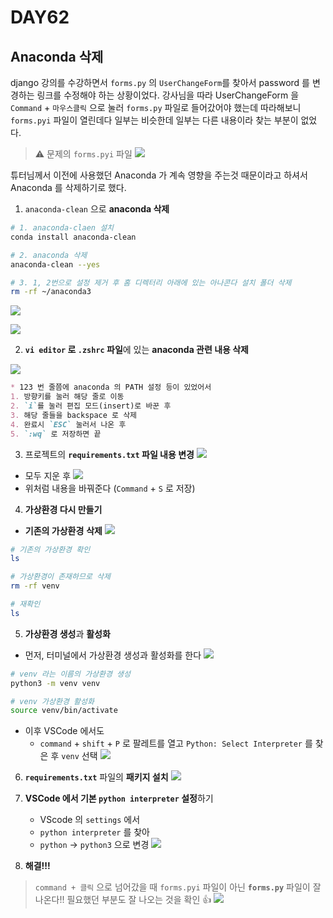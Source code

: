 # DAY62

## Anaconda 삭제

django 강의를 수강하면서 `forms.py` 의 `UserChangeForm`를 찾아서 password 를 변경하는 링크를 수정해야 하는 상황이었다.
강사님을 따라 UserChangeForm 을 `Command` + `마우스클릭` 으로 눌러 `forms.py` 파일로 들어갔어야 했는데 따라해보니
`forms.pyi` 파일이 열린데다 일부는 비슷한데 일부는 다른 내용이라 찾는 부분이 없었다.


> ⚠️ 문제의 `forms.pyi` 파일
![](/img/241219_forms_pyi.png)


튜터님께서 이전에 사용했던 Anaconda 가 계속 영향을 주는것 때문이라고 하셔서 Anaconda 를 삭제하기로 했다.

1. `anaconda-clean` 으로 **anaconda 삭제**

```bash
# 1. anaconda-claen 설치
conda install anaconda-clean

# 2. anaconda 삭제
anaconda-clean --yes

# 3. 1, 2번으로 설정 제거 후 홈 디렉터리 아래에 있는 아나콘다 설치 폴더 삭제
rm -rf ~/anaconda3

```

![](/img/241219_conda_clean.png)

![](/img/241219_vi_zsh.png)


2. **`vi editor` 로 `.zshrc` 파일**에 있는 **anaconda 관련 내용 삭제**

![](/img/241219_vi_editor.png)


```markdown
* 123 번 줄쯤에 anaconda 의 PATH 설정 등이 있었어서
1. 방향키를 눌러 해당 줄로 이동
2. `i`를 눌러 편집 모드(insert)로 바꾼 후
3. 해당 줄들을 backspace 로 삭제
4. 완료시 `ESC` 눌러서 나온 후
5. `:wq` 로 저장하면 끝
```


3. 프로젝트의 **`requirements.txt` 파일 내용 변경**
![](/img/241219_requirements_anaconda.png)
* 모두 지운 후
![](/img/241219_requirements.png)
* 위처럼 내용을 바꿔준다 (`Command` + `S` 로 저장)

4. **가상환경 다시 만들기**

* **기존의 가상환경** **삭제**
![](/img/241219_rm_rf.png)
```bash
# 기존의 가상환경 확인
ls

# 가상환경이 존재하므로 삭제
rm -rf venv

# 재확인
ls
```

5. **가상환경 생성**과 **활성화**
* 먼저, 터미널에서 가상환경 생성과 활성화를 한다
![](/img/241219_source_bin.png)
```bash
# venv 라는 이름의 가상환경 생성
python3 -m venv venv

# venv 가상환경 활성화
source venv/bin/activate
```

* 이후 VSCode 에서도 
  * `command` + `shift` + `P` 로 팔레트를 열고 `Python: Select Interpreter` 를 찾은 후 `venv` 선택
![](/img/241219_select_inter.png)

6. **`requirements.txt`** 파일의 **패키지 설치**
![](/img/241219_install_requirements.png)

7. **VSCode 에서 기본 `python interpreter` 설정**하기
   * VScode 의 `settings` 에서
    * `python interpreter` 를 찾아
    * `python` -> `python3` 으로 변경
![](/img/241219_python_setting.png)


8. **해결!!!**

> `command + 클릭` 으로 넘어갔을 때 `forms.pyi` 파일이 아닌 **`forms.py`** 파일이 잘 나온다!!
> 필요했던 부분도 잘 나오는 것을 확인 👍
![](/img/241219_forms_py.png)